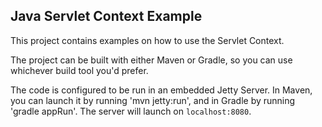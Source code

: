 ## Java Servlet Context Example

This project contains examples on how to use the Servlet Context. 

The project can be built with either Maven or Gradle, so you can use whichever build tool you'd prefer.

The code is configured to be run in an embedded Jetty Server. In Maven, you can launch it by running 'mvn jetty:run', and in Gradle by running 'gradle appRun'. The server will launch on `localhost:8080`.


